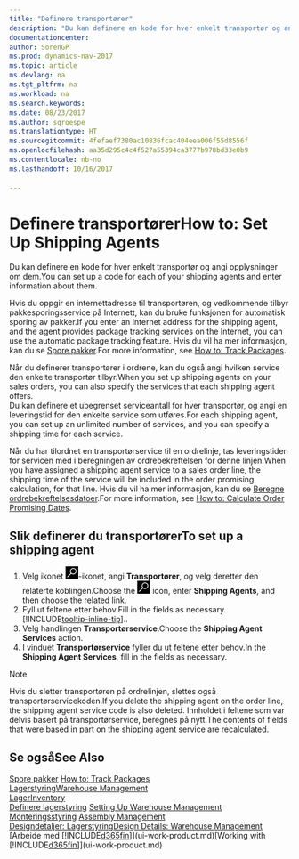 ```yaml
---
title: "Definere transportører"
description: "Du kan definere en kode for hver enkelt transportør og angi opplysninger om dem."
documentationcenter: 
author: SorenGP
ms.prod: dynamics-nav-2017
ms.topic: article
ms.devlang: na
ms.tgt_pltfrm: na
ms.workload: na
ms.search.keywords: 
ms.date: 08/23/2017
ms.author: sgroespe
ms.translationtype: HT
ms.sourcegitcommit: 4fefaef7380ac10836fcac404eea006f55d8556f
ms.openlocfilehash: aa35d295c4c4f527a55394ca3777b978bd33e0b9
ms.contentlocale: nb-no
ms.lasthandoff: 10/16/2017

---
```

# <a name="how-to-set-up-shipping-agents"></a><span data-ttu-id="d47b3-103">Definere transportører</span><span class="sxs-lookup"><span data-stu-id="d47b3-103">How to: Set Up Shipping Agents</span></span>
<span data-ttu-id="d47b3-104">Du kan definere en kode for hver enkelt transportør og angi opplysninger om dem.</span><span class="sxs-lookup"><span data-stu-id="d47b3-104">You can set up a code for each of your shipping agents and enter information about them.</span></span>  

<span data-ttu-id="d47b3-105">Hvis du oppgir en internettadresse til transportøren, og vedkommende tilbyr pakkesporingsservice på Internett, kan du bruke funksjonen for automatisk sporing av pakker.</span><span class="sxs-lookup"><span data-stu-id="d47b3-105">If you enter an Internet address for the shipping agent, and the agent provides package tracking services on the Internet, you can use the automatic package tracking feature.</span></span> <span data-ttu-id="d47b3-106">Hvis du vil ha mer informasjon, kan du se [Spore pakker](sales-how-track-packages.md).</span><span class="sxs-lookup"><span data-stu-id="d47b3-106">For more information, see [How to: Track Packages](sales-how-track-packages.md).</span></span>

<span data-ttu-id="d47b3-107">Når du definerer transportører i ordrene, kan du også angi hvilken service den enkelte transportør tilbyr.</span><span class="sxs-lookup"><span data-stu-id="d47b3-107">When you set up shipping agents on your sales orders, you can also specify the services that each shipping agent offers.</span></span>  
<span data-ttu-id="d47b3-108">Du kan definere et ubegrenset serviceantall for hver transportør, og angi en leveringstid for den enkelte service som utføres.</span><span class="sxs-lookup"><span data-stu-id="d47b3-108">For each shipping agent, you can set up an unlimited number of services, and you can specify a shipping time for each service.</span></span>  

<span data-ttu-id="d47b3-109">Når du har tilordnet en transportørservice til en ordrelinje, tas leveringstiden for servicen med i beregningen av ordrebekreftelsen for denne linjen.</span><span class="sxs-lookup"><span data-stu-id="d47b3-109">When you have assigned a shipping agent service to a sales order line, the shipping time of the service will be included in the order promising calculation, for that line.</span></span> <span data-ttu-id="d47b3-110">Hvis du vil ha mer informasjon, kan du se [Beregne ordrebekreftelsesdatoer](sales-how-to-calculate-order-promising-dates.md).</span><span class="sxs-lookup"><span data-stu-id="d47b3-110">For more information, see [How to: Calculate Order Promising Dates](sales-how-to-calculate-order-promising-dates.md).</span></span>

## <a name="to-set-up-a-shipping-agent"></a><span data-ttu-id="d47b3-111">Slik definerer du transportører</span><span class="sxs-lookup"><span data-stu-id="d47b3-111">To set up a shipping agent</span></span>  
1.  <span data-ttu-id="d47b3-112">Velg ikonet ![Søk etter side eller rapport](media/ui-search/search_small.png "Søk etter side eller rapport")-ikonet, angi **Transportører**, og velg deretter den relaterte koblingen.</span><span class="sxs-lookup"><span data-stu-id="d47b3-112">Choose the ![Search for Page or Report](media/ui-search/search_small.png "Search for Page or Report icon") icon, enter **Shipping Agents**, and then choose the related link.</span></span>  
2.  <span data-ttu-id="d47b3-113">Fyll ut feltene etter behov.</span><span class="sxs-lookup"><span data-stu-id="d47b3-113">Fill in the fields as necessary.</span></span> [!INCLUDE[tooltip-inline-tip](includes/tooltip-inline-tip_md.md)]<span data-ttu-id="d47b3-114">.</span><span class="sxs-lookup"><span data-stu-id="d47b3-114">.</span></span>  
3.  <span data-ttu-id="d47b3-115">Velg handlingen **Transportørservice**.</span><span class="sxs-lookup"><span data-stu-id="d47b3-115">Choose the **Shipping Agent Services** action.</span></span>
4. <span data-ttu-id="d47b3-116">I vinduet **Transportørservice** fyller du ut feltene etter behov.</span><span class="sxs-lookup"><span data-stu-id="d47b3-116">In the **Shipping Agent Services**, fill in the fields as necessary.</span></span>

> [!NOTE]  
>  <span data-ttu-id="d47b3-117">Hvis du sletter transportøren på ordrelinjen, slettes også transportørservicekoden.</span><span class="sxs-lookup"><span data-stu-id="d47b3-117">If you delete the shipping agent on the order line, the shipping agent service code is also deleted.</span></span> <span data-ttu-id="d47b3-118">Innholdet i feltene som var delvis basert på transportørservice, beregnes på nytt.</span><span class="sxs-lookup"><span data-stu-id="d47b3-118">The contents of fields that were based in part on the shipping agent service are recalculated.</span></span>  

## <a name="see-also"></a><span data-ttu-id="d47b3-119">Se også</span><span class="sxs-lookup"><span data-stu-id="d47b3-119">See Also</span></span>
<span data-ttu-id="d47b3-120">[Spore pakker](sales-how-track-packages.md)  </span><span class="sxs-lookup"><span data-stu-id="d47b3-120">[How to: Track Packages](sales-how-track-packages.md)  </span></span>  
[<span data-ttu-id="d47b3-121">Lagerstyring</span><span class="sxs-lookup"><span data-stu-id="d47b3-121">Warehouse Management</span></span>](warehouse-manage-warehouse.md)  
[<span data-ttu-id="d47b3-122">Lager</span><span class="sxs-lookup"><span data-stu-id="d47b3-122">Inventory</span></span>](inventory-manage-inventory.md)  
<span data-ttu-id="d47b3-123">[Definere lagerstyring](warehouse-setup-warehouse.md)   </span><span class="sxs-lookup"><span data-stu-id="d47b3-123">[Setting Up Warehouse Management](warehouse-setup-warehouse.md)   </span></span>  
<span data-ttu-id="d47b3-124">[Monteringsstyring](assembly-assemble-items.md)  </span><span class="sxs-lookup"><span data-stu-id="d47b3-124">[Assembly Management](assembly-assemble-items.md)  </span></span>  
[<span data-ttu-id="d47b3-125">Designdetaljer: Lagerstyring</span><span class="sxs-lookup"><span data-stu-id="d47b3-125">Design Details: Warehouse Management</span></span>](design-details-warehouse-management.md)  
<span data-ttu-id="d47b3-126">[Arbeide med [!INCLUDE[d365fin](includes/d365fin_md.md)]](ui-work-product.md)</span><span class="sxs-lookup"><span data-stu-id="d47b3-126">[Working with [!INCLUDE[d365fin](includes/d365fin_md.md)]](ui-work-product.md)</span></span>  

